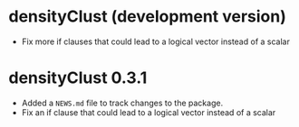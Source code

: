 # densityClust (development version)

* Fix more if clauses that could lead to a logical vector instead of a scalar

# densityClust 0.3.1

* Added a `NEWS.md` file to track changes to the package.
* Fix an if clause that could lead to a logical vector instead of a scalar
